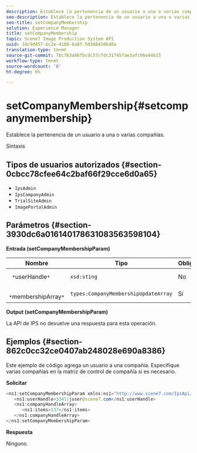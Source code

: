 ```yaml
---
description: Establece la pertenencia de un usuario a una o varias compañías.
seo-description: Establece la pertenencia de un usuario a una o varias compañías.
seo-title: setCompanyMembership
solution: Experience Manager
title: setCompanyMembership
topic: Scene7 Image Production System API
uuid: 34c9d457-bc2e-4186-8a8f-50388410640a
translation-type: tm+mt
source-git-commit: 7bc7b3a86fbcdc57cfdc31745fae3afc06e44b15
workflow-type: tm+mt
source-wordcount: '0'
ht-degree: 0%

---
```



# setCompanyMembership{#setcompanymembership}

Establece la pertenencia de un usuario a una o varias compañías.

Sintaxis

## Tipos de usuarios autorizados {#section-0cbcc78cfee64c2baf66f29cce6d0a65}

* `IpsAdmin`
* `IpsCompanyAdmin`
* `TrialSiteAdmin`
* `ImagePortalAdmin`

## Parámetros {#section-3930dc6a016140178631083563598104}

**Entrada (setCompanyMembershipParam)**

| Nombre | Tipo | Obligatorio | Descripción |
|---|---|---|---|
| ` *`userHandle`*` | `xsd:sting` | No | Identificador de usuario. |
| ` *`membershipArray`*` | `types:CompanyMembershipUpdateArray` | Sí | Matriz de compañías. |

**Output (setCompanyMembershipParam)**

La API de IPS no devuelve una respuesta para esta operación.

## Ejemplos {#section-862c0cc32ce0407ab248028e690a8386}

Este ejemplo de código agrega un usuario a una compañía. Especifique varias compañías en la matriz de control de compañía si es necesario.

**Solicitar**

```java
<ns1:setCompanyMembershipParam xmlns:ns1="http://www.scene7.com/IpsApi/xsd">
   <ns1:userHandle>3341|juser@scene7.com</ns1:userHandle>
   <ns1:companyHandleArray>
      <ns1:items>137</ns1:items>
   </ns1:companyHandleArray>
</ns1:setCompanyMembershipParam>
```

**Respuesta**

Ninguno.
